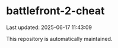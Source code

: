 # battlefront-2-cheat

Last updated: 2025-06-17 11:43:09

This repository is automatically maintained.

